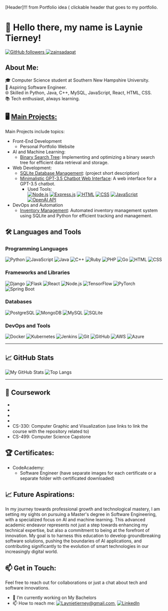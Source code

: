 [Header]!!! from Portfolio idea ( clickable header that goes to my portfolio.
# 👋 Hello there, my name is Laynie Tierney!
<div>                                    
    <a href="https://github.com/lvtierne" target="_blank">       
        <img alt="GitHub followers" src="https://img.shields.io/github/followers/lvtierne?label=Github&style=flat"> 
    </a>        
    <a href="https://github.com/lvtierne" target="_blank">   
        <img src="https://komarev.com/ghpvc/?username=lvtierne&label=Profile%20views&color=0e75b6&style=flat" alt="zainsadaqat" />
   </a>  
</div>   

##
## About Me:
🎓 Computer Science student at Southern New Hampshire University.\
💼 Aspiring Software Engineer.\
🌐 Skilled in Python, Java, C++, MySQL, JavaScript, React, HTML, CSS.\
📚 Tech enthusiast, always learning.

##
## 🖥 [Main Projects:](https://github.com/lvtierne/mainprojects)
Main Projects include topics:
- Front-End Development
  - Personal Portfolio Website
- AI and Machine Learning: 
  - [Binary Search Tree](https://github.com/lvtierne/mainprojects/blob/main/Enhanced%20Projects/BTS%20(Enhanced).zip): Implementing and optimizing a binary search tree for efficient data retrieval and storage.
- Web Development:
  - [SQLite Database Management](https://github.com/lvtierne/mainprojects/blob/main/Enhanced%20Projects/SQLite%20Database%20Management%20Project.zip): (project short description)
  - [Minimalistic GPT-3.5 Chatbot Web Interface](https://github.com/lvtierne/Minimalistic-GPT-3.5-Chatbot-Web-Interface): A web interface for a GPT-3.5 chatbot.
    - Used Tools:\
[![Node.js](https://img.shields.io/badge/Node.js-14.x-green)](https://nodejs.org/)
[![Express.js](https://img.shields.io/badge/Express.js-4.x-lightgrey)](https://expressjs.com/)
[![HTML](https://img.shields.io/badge/HTML-5-orange)](https://developer.mozilla.org/en-US/docs/Web/Guide/HTML/HTML5)
[![CSS](https://img.shields.io/badge/CSS-3-blue)](https://developer.mozilla.org/en-US/docs/Web/CSS)
[![JavaScript](https://img.shields.io/badge/JavaScript-ES6-yellow)](https://developer.mozilla.org/en-US/docs/Web/JavaScript)
[![OpenAI API](https://img.shields.io/badge/OpenAI%20API-Integration-yellowgreen)](https://platform.openai.com/)
- DevOps and Automation
  - [Inventory Management](https://github.com/lvtierne/mainprojects/blob/main/Enhanced%20Projects/SQLite%20Database%20Management%20Project.zip): Automated inventory management system using SQLite and Python for efficient tracking and management.

##
## 🛠️ Languages and Tools
### Programming Languages
![Python](https://img.shields.io/badge/-Python-3776AB?style=flat&logo=python&logoColor=white)
![JavaScript](https://img.shields.io/badge/-JavaScript-F7DF1E?style=flat&logo=javascript&logoColor=black)
![Java](https://img.shields.io/badge/-Java-007396?style=flat&logo=java&logoColor=white)
![C++](https://img.shields.io/badge/-C++-00599C?style=flat&logo=c%2B%2B&logoColor=white)
![Ruby](https://img.shields.io/badge/-Ruby-CC342D?style=flat&logo=ruby&logoColor=white)
![PHP](https://img.shields.io/badge/-PHP-777BB4?style=flat&logo=php&logoColor=white)
![Go](https://img.shields.io/badge/-Go-00ADD8?style=flat&logo=go&logoColor=white)
![HTML](https://img.shields.io/badge/-HTML-E34F26?style=flat&logo=html5&logoColor=white)
![CSS](https://img.shields.io/badge/-CSS-1572B6?style=flat&logo=css3&logoColor=white)

### Frameworks and Libraries
![Django](https://img.shields.io/badge/-Django-092E20?style=flat&logo=django&logoColor=white)
![Flask](https://img.shields.io/badge/-Flask-000000?style=flat&logo=flask&logoColor=white)
![React](https://img.shields.io/badge/-React-61DAFB?style=flat&logo=react&logoColor=black)
![Node.js](https://img.shields.io/badge/-Node.js-339933?style=flat&logo=nodedotjs&logoColor=white)
![TensorFlow](https://img.shields.io/badge/-TensorFlow-FF6F00?style=flat&logo=tensorflow&logoColor=white)
![PyTorch](https://img.shields.io/badge/-PyTorch-EE4C2C?style=flat&logo=pytorch&logoColor=white)
![Spring Boot](https://img.shields.io/badge/-Spring%20Boot-6DB33F?style=flat&logo=spring-boot&logoColor=white)

### Databases
![PostgreSQL](https://img.shields.io/badge/-PostgreSQL-336791?style=flat&logo=postgresql&logoColor=white)
![MongoDB](https://img.shields.io/badge/-MongoDB-47A248?style=flat&logo=mongodb&logoColor=white)
![MySQL](https://img.shields.io/badge/-MySQL-4479A1?style=flat&logo=mysql&logoColor=white)
![SQLite](https://img.shields.io/badge/-SQLite-003B57?style=flat&logo=sqlite&logoColor=white)

### DevOps and Tools
![Docker](https://img.shields.io/badge/-Docker-2496ED?style=flat&logo=docker&logoColor=white)
![Kubernetes](https://img.shields.io/badge/-Kubernetes-326CE5?style=flat&logo=kubernetes&logoColor=white)
![Jenkins](https://img.shields.io/badge/-Jenkins-D24939?style=flat&logo=jenkins&logoColor=white)
![Git](https://img.shields.io/badge/-Git-F05032?style=flat&logo=git&logoColor=white)
![GitHub](https://img.shields.io/badge/-GitHub-181717?style=flat&logo=github&logoColor=white)
![AWS](https://img.shields.io/badge/-AWS-232F3E?style=flat&logo=amazon-aws&logoColor=white)
![Azure](https://img.shields.io/badge/-Azure-0078D4?style=flat&logo=microsoft-azure&logoColor=white)
  
_______________________________________________
## 📈 GitHub Stats
![My GitHub Stats](https://github-readme-stats.vercel.app/api?username=lvtierne&show_icons=true&theme=radical)
![Top Langs](https://github-readme-stats.vercel.app/api/top-langs/?username=lvtierne&layout=compact&theme=radical)

_______________________________________________
## 🌟 Coursework
-
-
-
-
- CS-330: Computer Graphic and Visualization (use links to link the course with the repository related to)
- CS-499: Computer Science Capstone

## 🏆 Certificates: 
- CodeAcademy:
  - Software Engineer (have separate images for each certificate or a separate folder with certificated downloaded) 

## 📈 Future Aspirations:
In my journey towards professional growth and technological mastery, I am setting my sights on pursuing a Master's degree in Software Engineering, with a specialized focus on AI and machine learning. This advanced academic endeavor represents not just a step towards enhancing my technical expertise, but also a commitment to being at the forefront of innovation. My goal is to harness this education to develop groundbreaking software solutions, pushing the boundaries of AI applications, and contributing significantly to the evolution of smart technologies in our increasingly digital world.
    
## 📫 Get in Touch:
Feel free to reach out for collaborations or just a chat about tech and software innovations.
- 🔭 I’m currently working on My Bachelors 
- 📫 How to reach me: [![Laynietierney@gmail.com](https://img.shields.io/badge/-Email-D14836?style=flat&logo=gmail&logoColor=white)](mailto:Laynietierney@gmail.com), [![LinkedIn](https://img.shields.io/badge/-LinkedIn-0077B5?style=flat&logo=linkedin&logoColor=white)](https://www.linkedin.com/in/laynie-tierney-9b847a280?utm_source=share&utm_campaign=share_via&utm_content=profile&utm_medium=ios_app![image](https://github.com/lvtierne/lvtierne/assets/136281319/63d66a1f-1dff-4da1-87da-89389da638be)
)

<!---
lvtierne/lvtierne is a ✨ special ✨ repository because its `README.md` (this file) appears on your GitHub profile.
You can click the Preview link to take a look at your changes.
--->
